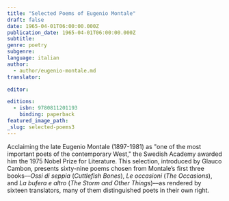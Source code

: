 ```yaml
---
title: "Selected Poems of Eugenio Montale"
draft: false
date: 1965-04-01T06:00:00.000Z
publication_date: 1965-04-01T06:00:00.000Z
subtitle:
genre: poetry
subgenre:
language: italian
author:
  - author/eugenio-montale.md
translator:

editor:

editions:
  - isbn: 9780811201193
    binding: paperback
featured_image_path:
_slug: selected-poems3
---
```


Acclaiming the late Eugenio Montale (1897-1981) as "one of the most important poets of the contemporary West," the Swedish Academy awarded him the 1975 Nobel Prize for Literature. This selection, introduced by Glauco Cambon, presents sixty-nine poems chosen from Montale’s first three books––_Ossi di seppia_ (_Cuttlefish Bones_), _Le occasioni_ (_The Occasions_), and _La bufera e altro_ (_The Storm and Other Things_)––as rendered by sixteen translators, many of them distinguished poets in their own right.

